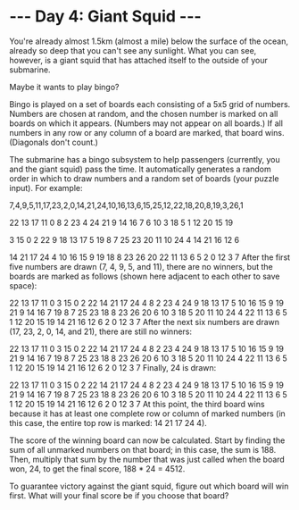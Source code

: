 # --- Day 4: Giant Squid ---

You're already almost 1.5km (almost a mile) below the surface of the ocean, already so deep that you can't see any sunlight. What you can see, however, is a giant squid that has attached itself to the outside of your submarine.

Maybe it wants to play bingo?

Bingo is played on a set of boards each consisting of a 5x5 grid of numbers. Numbers are chosen at random, and the chosen number is marked on all boards on which it appears. (Numbers may not appear on all boards.) If all numbers in any row or any column of a board are marked, that board wins. (Diagonals don't count.)

The submarine has a bingo subsystem to help passengers (currently, you and the giant squid) pass the time. It automatically generates a random order in which to draw numbers and a random set of boards (your puzzle input). For example:

7,4,9,5,11,17,23,2,0,14,21,24,10,16,13,6,15,25,12,22,18,20,8,19,3,26,1

22 13 17 11 0
8 2 23 4 24
21 9 14 16 7
6 10 3 18 5
1 12 20 15 19

3 15 0 2 22
9 18 13 17 5
19 8 7 25 23
20 11 10 24 4
14 21 16 12 6

14 21 17 24 4
10 16 15 9 19
18 8 23 26 20
22 11 13 6 5
2 0 12 3 7
After the first five numbers are drawn (7, 4, 9, 5, and 11), there are no winners, but the boards are marked as follows (shown here adjacent to each other to save space):

22 13 17 11 0 3 15 0 2 22 14 21 17 24 4
8 2 23 4 24 9 18 13 17 5 10 16 15 9 19
21 9 14 16 7 19 8 7 25 23 18 8 23 26 20
6 10 3 18 5 20 11 10 24 4 22 11 13 6 5
1 12 20 15 19 14 21 16 12 6 2 0 12 3 7
After the next six numbers are drawn (17, 23, 2, 0, 14, and 21), there are still no winners:

22 13 17 11 0 3 15 0 2 22 14 21 17 24 4
8 2 23 4 24 9 18 13 17 5 10 16 15 9 19
21 9 14 16 7 19 8 7 25 23 18 8 23 26 20
6 10 3 18 5 20 11 10 24 4 22 11 13 6 5
1 12 20 15 19 14 21 16 12 6 2 0 12 3 7
Finally, 24 is drawn:

22 13 17 11 0 3 15 0 2 22 14 21 17 24 4
8 2 23 4 24 9 18 13 17 5 10 16 15 9 19
21 9 14 16 7 19 8 7 25 23 18 8 23 26 20
6 10 3 18 5 20 11 10 24 4 22 11 13 6 5
1 12 20 15 19 14 21 16 12 6 2 0 12 3 7
At this point, the third board wins because it has at least one complete row or column of marked numbers (in this case, the entire top row is marked: 14 21 17 24 4).

The score of the winning board can now be calculated. Start by finding the sum of all unmarked numbers on that board; in this case, the sum is 188. Then, multiply that sum by the number that was just called when the board won, 24, to get the final score, 188 \* 24 = 4512.

To guarantee victory against the giant squid, figure out which board will win first. What will your final score be if you choose that board?
